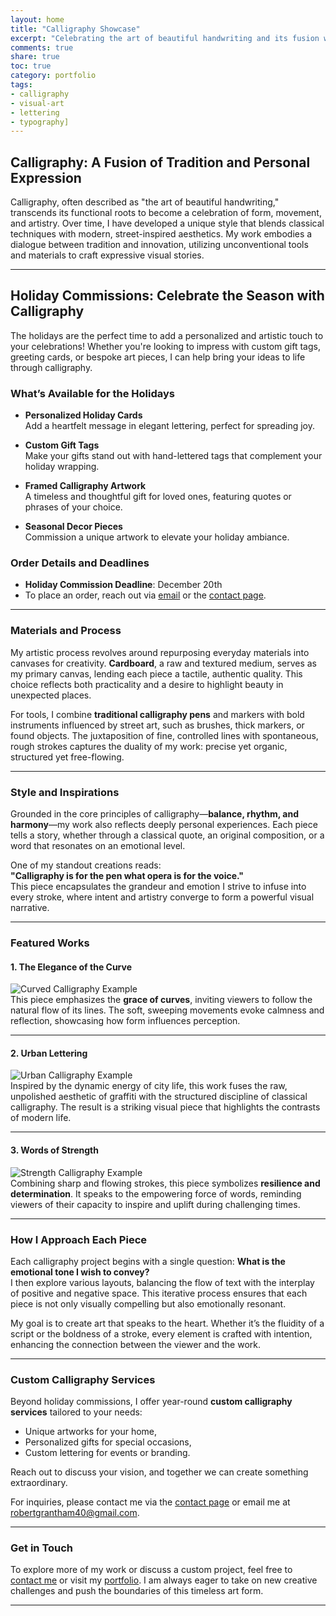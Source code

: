 ```yaml
---  
layout: home
title: "Calligraphy Showcase"  
excerpt: "Celebrating the art of beautiful handwriting and its fusion with personal expression."  
comments: true  
share: true  
toc: true  
category: portfolio  
tags: 
- calligraphy
- visual-art
- lettering
- typography]  
---  
```

<link rel="stylesheet" href="/assets/css/calligraphy.css">

## Calligraphy: A Fusion of Tradition and Personal Expression  

Calligraphy, often described as "the art of beautiful handwriting," transcends its functional roots to become a celebration of form, movement, and artistry. Over time, I have developed a unique style that blends classical techniques with modern, street-inspired aesthetics. My work embodies a dialogue between tradition and innovation, utilizing unconventional tools and materials to craft expressive visual stories.  

---

## **Holiday Commissions: Celebrate the Season with Calligraphy**  

The holidays are the perfect time to add a personalized and artistic touch to your celebrations! Whether you're looking to impress with custom gift tags, greeting cards, or bespoke art pieces, I can help bring your ideas to life through calligraphy.  

### **What’s Available for the Holidays**  

- **Personalized Holiday Cards**  
  Add a heartfelt message in elegant lettering, perfect for spreading joy.  
   
- **Custom Gift Tags**  
  Make your gifts stand out with hand-lettered tags that complement your holiday wrapping.  

- **Framed Calligraphy Artwork**  
  A timeless and thoughtful gift for loved ones, featuring quotes or phrases of your choice.  

- **Seasonal Decor Pieces**  
  Commission a unique artwork to elevate your holiday ambiance.  

### **Order Details and Deadlines**  

- **Holiday Commission Deadline**: December 20th  
- To place an order, reach out via [email](mailto:robertgrantham40@gmail.com) or the [contact page](../contact).  

---

### Materials and Process  

My artistic process revolves around repurposing everyday materials into canvases for creativity. **Cardboard**, a raw and textured medium, serves as my primary canvas, lending each piece a tactile, authentic quality. This choice reflects both practicality and a desire to highlight beauty in unexpected places.  

For tools, I combine **traditional calligraphy pens** and markers with bold instruments influenced by street art, such as brushes, thick markers, or found objects. The juxtaposition of fine, controlled lines with spontaneous, rough strokes captures the duality of my work: precise yet organic, structured yet free-flowing.  

---

### Style and Inspirations  

Grounded in the core principles of calligraphy—**balance, rhythm, and harmony**—my work also reflects deeply personal experiences. Each piece tells a story, whether through a classical quote, an original composition, or a word that resonates on an emotional level.  

One of my standout creations reads:  
**"Calligraphy is for the pen what opera is for the voice."**  
This piece encapsulates the grandeur and emotion I strive to infuse into every stroke, where intent and artistry converge to form a powerful visual narrative.  

---

### Featured Works  

#### **1. The Elegance of the Curve**  
![Curved Calligraphy Example](assets/images/elegant_calligraphy.png)  
This piece emphasizes the **grace of curves**, inviting viewers to follow the natural flow of its lines. The soft, sweeping movements evoke calmness and reflection, showcasing how form influences perception.  

---  

#### **2. Urban Lettering**  
![Urban Calligraphy Example](assets/images/urban_calligraphy.png)  
Inspired by the dynamic energy of city life, this work fuses the raw, unpolished aesthetic of graffiti with the structured discipline of classical calligraphy. The result is a striking visual piece that highlights the contrasts of modern life.  

---  

#### **3. Words of Strength**  
![Strength Calligraphy Example](assets/images/strength_calligraphy.png)  
Combining sharp and flowing strokes, this piece symbolizes **resilience and determination**. It speaks to the empowering force of words, reminding viewers of their capacity to inspire and uplift during challenging times.  

---

### How I Approach Each Piece  

Each calligraphy project begins with a single question: **What is the emotional tone I wish to convey?**  
I then explore various layouts, balancing the flow of text with the interplay of positive and negative space. This iterative process ensures that each piece is not only visually compelling but also emotionally resonant.  

My goal is to create art that speaks to the heart. Whether it’s the fluidity of a script or the boldness of a stroke, every element is crafted with intention, enhancing the connection between the viewer and the work.  

---

### Custom Calligraphy Services  

Beyond holiday commissions, I offer year-round **custom calligraphy services** tailored to your needs:  
- Unique artworks for your home,  
- Personalized gifts for special occasions,  
- Custom lettering for events or branding.  

Reach out to discuss your vision, and together we can create something extraordinary.  

For inquiries, please contact me via the [contact page](../contact) or email me at [robertgrantham40@gmail.com](mailto:robertgrantham40@gmail.com).  

---

### Get in Touch  

To explore more of my work or discuss a custom project, feel free to [contact me](../contact) or visit my [portfolio](../portfolio). I am always eager to take on new creative challenges and push the boundaries of this timeless art form.  

---
